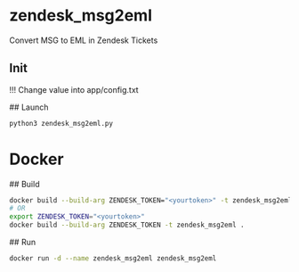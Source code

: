 # zendesk_msg2eml
Convert MSG to EML in Zendesk Tickets

## Init
!!! Change value into app/config.txt

## Launch
```bash
python3 zendesk_msg2eml.py
```

# Docker
## Build
```bash
docker build --build-arg ZENDESK_TOKEN="<yourtoken>" -t zendesk_msg2eml .
# OR
export ZENDESK_TOKEN="<yourtoken>"
docker build --build-arg ZENDESK_TOKEN -t zendesk_msg2eml .
```

## Run
```bash
docker run -d --name zendesk_msg2eml zendesk_msg2eml
```
